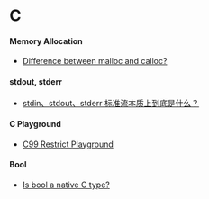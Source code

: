 # C

#### Memory Allocation
* [Difference between malloc and calloc?](http://stackoverflow.com/questions/1538420/difference-between-malloc-and-calloc)

#### stdout, stderr
* [stdin、stdout、stderr 标准流本质上到底是什么？](https://www.zhihu.com/question/24030687)

#### C Playground
* [C99 Restrict Playground](https://www.tutorialspoint.com/compile_c99_online.php)

#### Bool
* [Is bool a native C type?](http://stackoverflow.com/questions/1608318/is-bool-a-native-c-type)
